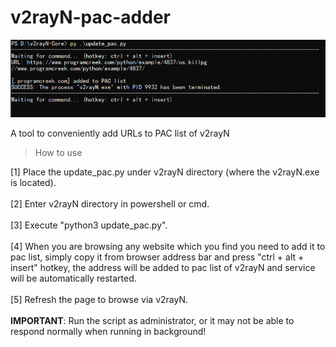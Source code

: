 # v2rayN-pac-adder
![Alt Text](https://github.com/Hyperkopite/v2rayN-pac-adder/blob/master/s1.png)
                                                                                                                        
A tool to conveniently add URLs to PAC list of v2rayN
> How to use</br>

[1] Place the update_pac.py under v2rayN directory (where the v2rayN.exe is located).</br></br>
[2] Enter v2rayN directory in powershell or cmd.</br></br>
[3] Execute "python3 update_pac.py".</br></br>
[4] When you are browsing any website which you find you need to add it to pac list, simply copy it from browser address bar and press      "ctrl + alt + insert" hotkey, the address will be added to pac list of v2rayN and service will be automatically restarted.</br></br>
[5] Refresh the page to browse via v2rayN.</br></br>
**IMPORTANT**: Run the script as administrator, or it may not be able to respond normally when running in background!
